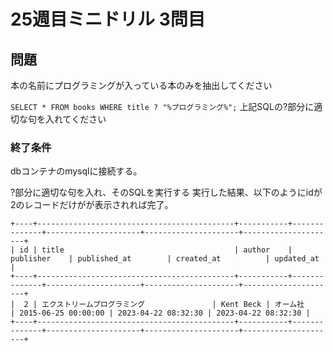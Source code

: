 # 25週目ミニドリル 3問目

## 問題

本の名前にプログラミングが入っている本のみを抽出してください

`SELECT * FROM books WHERE title ? "%プログラミング%";`
上記SQLの?部分に適切な句を入れてください

### 終了条件
dbコンテナのmysqlに接続する。

?部分に適切な句を入れ、そのSQLを実行する
実行した結果、以下のようにidが2のレコードだけがが表示されれば完了。

```
+----+--------------------------------------------+-----------+--------------+---------------------+---------------------+---------------------+
| id | title                                      | author    | publisher    | published_at        | created_at          | updated_at          |
+----+--------------------------------------------+-----------+--------------+---------------------+---------------------+---------------------+
|  2 | エクストリームプログラミング               | Kent Beck | オーム社     | 2015-06-25 00:00:00 | 2023-04-22 08:32:30 | 2023-04-22 08:32:30 |
+----+--------------------------------------------+-----------+--------------+---------------------+---------------------+---------------------+
```

